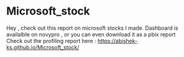 # Microsoft_stock
Hey , check out this report on microsoft stocks I made. Dashboard is availalble on novypro , or you can even download it as a pbix report  
Check out the profiling report here : https://abishek-ks.github.io/Microsoft_stock/
